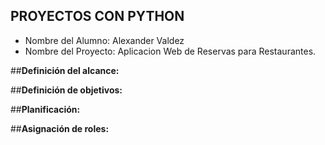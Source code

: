 **PROYECTOS CON PYTHON**
---

- Nombre del  Alumno: Alexander Valdez
- Nombre del Proyecto: Aplicacion Web de Reservas para Restaurantes.


##**Definición del alcance:**


##**Definición de objetivos:**


##**Planificación:**


##**Asignación de roles:**
